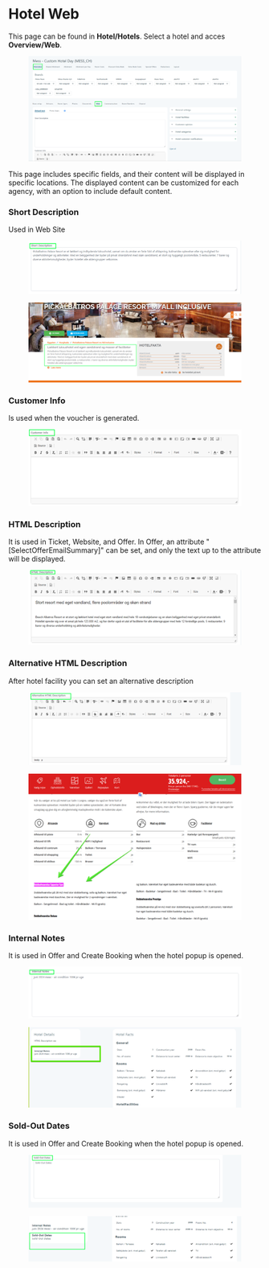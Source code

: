 # Hotel Web

This page can be found in **Hotel/Hotels**. Select a hotel and acces **Overview/Web**.

<figure><img src="../../.gitbook/assets/hotelWebLocation-6589420d0710aa1e69a0a0bdaae21100.png" alt=""><figcaption></figcaption></figure>

This page includes specific fields, and their content will be displayed in specific locations. The displayed content can be customized for each agency, with an option to include default content.

### Short Description <a href="#short-description" id="short-description"></a>

Used in Web Site

<figure><img src="../../.gitbook/assets/shortDescription-92c79329dbc217a5ef0b9bb93fe1e7de.png" alt=""><figcaption></figcaption></figure>

<figure><img src="../../.gitbook/assets/shortDescriptionWeb-bf79a4faf0a5c725a05f2e2d13c5881b.png" alt=""><figcaption></figcaption></figure>

### Customer Info <a href="#customer-info" id="customer-info"></a>

Is used when the voucher is generated.

<figure><img src="../../.gitbook/assets/customerInfo-04b2ae888b1369510cbf56d2c86f5ee3.png" alt=""><figcaption></figcaption></figure>

### HTML Description <a href="#html-description" id="html-description"></a>

It is used in Ticket, Website, and Offer. In Offer, an attribute "\[SelectOfferEmailSummary]" can be set, and only the text up to the attribute will be displayed.

<figure><img src="../../.gitbook/assets/htmlDescription-daaeafe00b68ce0b55abbd099a7afab6.png" alt=""><figcaption></figcaption></figure>

### Alternative HTML Description <a href="#alternative-html-description" id="alternative-html-description"></a>

After hotel facility you can set an alternative description

<figure><img src="../../.gitbook/assets/alternativeHtmlDesc-d36cb0fc379f71fbcc99ad2b1ba1be9d.png" alt=""><figcaption></figcaption></figure>

<figure><img src="../../.gitbook/assets/alternativeDescription-c637248d20aaf798aa8d60040e359369.png" alt=""><figcaption></figcaption></figure>

### Internal Notes <a href="#internal-notes" id="internal-notes"></a>

It is used in Offer and Create Booking when the hotel popup is opened.

<figure><img src="../../.gitbook/assets/Untitled.png" alt=""><figcaption></figcaption></figure>

<figure><img src="../../.gitbook/assets/internalNotesUse-c8e7978c90cd9ba40d7c44dd13f15265.png" alt=""><figcaption></figcaption></figure>

### Sold-Out Dates <a href="#sold-out-dates" id="sold-out-dates"></a>

It is used in Offer and Create Booking when the hotel popup is opened.

<figure><img src="../../.gitbook/assets/Untitled (1).png" alt=""><figcaption></figcaption></figure>

<figure><img src="../../.gitbook/assets/soldOutUse-817314e445a9b01d8448d11a41d559c2.png" alt=""><figcaption></figcaption></figure>
